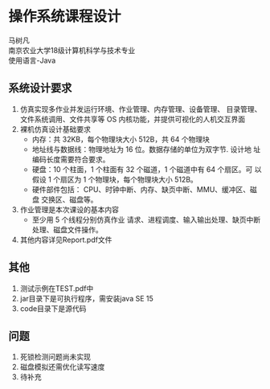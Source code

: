 # 操作系统课程设计
马树凡  
南京农业大学18级计算机科学与技术专业  
使用语言-Java  
## 系统设计要求
1. 仿真实现多作业并发运行环境、作业管理、内存管理、设备管理、 目录管理、文件系统调用、文件共享等 OS 内核功能，并提供可视化的人机交互界面
2. 裸机仿真设计基础要求
    - 内存：共 32KB，每个物理块大小 512B，共 64 个物理块
    - 地址线与数据线：物理地址为 16 位。数据存储的单位为双字节. 设计地 址编码长度需要符合要求。
    - 硬盘：10 个柱面，1 个柱面有 32 个磁道，1 个磁道中有 64 个扇区。可 以假设 1 个扇区为 1 个物理块，每个物理块大小 512B。
    - 硬件部件包括： CPU、时钟中断、内存、缺页中断、MMU、缓冲区、磁盘 交换区、磁盘等。
3. 作业管理是本次课设的基本内容
    - 至少用 5 个线程分别仿真作业 请求、进程调度、输入输出处理、缺页中断处理、磁盘文件操作。
4. 其他内容详见Report.pdf文件
## 其他
1. 测试示例在TEST.pdf中
2. jar目录下是可执行程序，需安装java SE 15
3. code目录下是源代码
## 问题
1. 死锁检测问题尚未实现
2. 磁盘模拟还需优化读写速度
3. 待补充